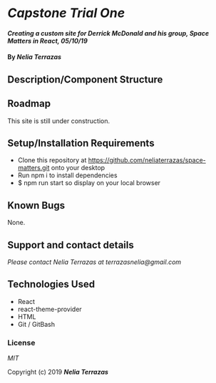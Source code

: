 # _Capstone Trial One_

#### _Creating a custom site for Derrick McDonald and his group, Space Matters in React, 05/10/19_

#### By _**Nelia Terrazas**_

## Description/Component Structure



## Roadmap

This site is still under construction.

## Setup/Installation Requirements

* Clone this repository at https://github.com/neliaterrazas/space-matters.git onto your desktop
* Run npm i to install dependencies
* $ npm run start so display on your local browser



## Known Bugs

None.

## Support and contact details

_Please contact Nelia Terrazas at terrazasnelia@gmail.com_

## Technologies Used

* React
* react-theme-provider
* HTML
* Git / GitBash


### License

*MIT*

Copyright (c) 2019 **_Nelia Terrazas_**
